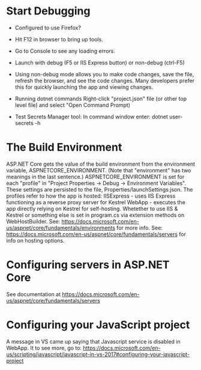 # Start Debugging

* Configured to use Firefox?
* Hit F12 in browser to bring up tools.
* Go to Console to see any loading errors.

* Launch with debug (F5 or IIS Express button) or non-debug (ctrl-F5)

* Using non-debug mode allows you to make code changes, save the file, refresh the browser, and see the code changes.
 Many developers prefer this for quickly launching the app and viewing changes.

 * Running dotnet commands
   Right-click "project.json" file (or other top level file) and select "Open Command Prompt)

* Test Secrets Manager tool: In command window enter: dotnet user-secrets -h

# The Build Environment

ASP.NET Core gets the value of the build environment from the environment variable, ASPNETCORE_ENVIRONMENT.
(Note that "environment" has two meanings in the last sentence.)
ASPNETCORE_ENVIRONMENT is set for each "profile" in "Project Properties -> Debug -> Environment Variables".
These settings are persisted to the file, Properties/launchSettings.json.
    The profiles refer to how the app is hosted:
    IISExpress  - uses IIS Express functioning as a reverse proxy server for Kestrel
    WebApp      - executes the app directly relying on Kestrel for self-hosting.
Whetether to use IIS & Kestrel or something else is set in program.cs via extension methods on WebHostBuilder.
See: https://docs.microsoft.com/en-us/aspnet/core/fundamentals/environments for more info.
See: https://docs.microsoft.com/en-us/aspnet/core/fundamentals/servers for info on hosting options.


# Configuring servers in ASP.NET Core

See documentation at https://docs.microsoft.com/en-us/aspnet/core/fundamentals/servers

# Configuring your JavaScript project
A message in VS came up saying that Javascript service is disabled in WebApp. It to see more, go to:
https://docs.microsoft.com/en-us/scripting/javascript/javascript-in-vs-2017#configuring-your-javascript-project